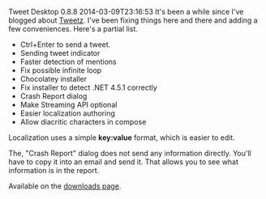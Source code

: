 Tweet Desktop 0.8.8
2014-03-09T23:16:53
It's been a while since I've blogged about [Tweetz](http://mike-ward.net/tweetz). I've been fixing things here and there and adding a few conveniences. Here's a partial list.

  * Ctrl+Enter to send a tweet. 
  * Sending tweet indicator 
  * Faster detection of mentions 
  * Fix possible infinite loop 
  * Chocolatey installer 
  * Fix installer to detect .NET 4.5.1 correctly 
  * Crash Report dialog 
  * Make Streaming API optional 
  * Easier localization authoring 
  * Allow diacritic characters in compose

Localization uses a simple **key:value** format, which is easier to edit.

The, "Crash Report" dialog does not send any information directly. You'll have to copy it into an email and send it. That allows you to see what information is in the report. 

Available on the [downloads page](http://mike-ward.net/downloads).

